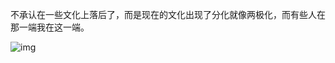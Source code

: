 不承认在一些文化上落后了，而是现在的文化出现了分化就像两极化，而有些人在那一端我在这一端。

![img](https://i.loli.net/2021/02/24/AYqxQZ9dSJverjM.jpg)
